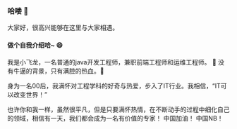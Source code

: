 ### 哈喽 👋
大家好，很高兴能够在这里与大家相遇。
#### 做个自我介绍哈~ 😄
我是小飞龙，一名普通的java开发工程师，兼职前端工程师和运维工程师。 :running:
没有牛逼的背景，只有满腔的热血。👯


身为一名00后，我满怀对工程学科的好奇与热爱，步入了IT行业。我相信，“IT可以改变世界！”


也许你和我一样，虽然很平凡，但是只要满怀热情，在不断动手的过程中细化自己的领域，相信有一天，我们都会成为一名有价值的专家！
中国加油！ 中国NB！


<!--
**Xiaofeilong666/xiaofeilong666** is a ✨ _special_ ✨ repository because its `README.md` (this file) appears on your GitHub profile.

Here are some ideas to get you started:

- 🔭 I’m currently working on Alipay and SpringCloud Alibaba Sentinel
- 🌱 I’m currently learning 数据可视化与机器学习
- 👯 I’m looking to collaborate on 
- 🤔 I’m looking for help with ...
- 💬 Ask me about ...
- 📫 How to reach me: ...
- 😄 Pronouns: ...
- ⚡ Fun fact: ...
-->
